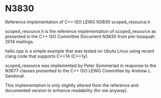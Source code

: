 N3830
=====

Reference Implementation of C++ ISO LEWG N3830 scoped_resource.h

scoped_resource.h is the reference implementation of scoped_resource as
presented in the C++ ISO Committee Document N3830 from pre-Issaquah 2014
mailings.

hello.cpp is a simple example that was tested on Ubutu Linux using
recent clang code that supports C++14 (C++1y).

scoped_resource was implemented by Peter Sommerlad in response to the
N3677 classes presented to the C++ ISO LEWG Committee by Andrew L. Sandoval.

This implementation is only slightly altered from the reference and documented
version to enhance readability (for me anyway).
